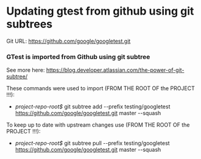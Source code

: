 
# Updating gtest from github using git subtrees
Git URL: https://github.com/google/googletest.git

### GTest is imported from Github using git subtree
See more here: https://blog.developer.atlassian.com/the-power-of-git-subtree/

These commands were used to import (FROM THE ROOT OF the PROJECT !!!):
- *project-repo-root$* git subtree add --prefix testing/googletest https://github.com/google/googletest.git master --squash 


To keep up to date with upstream changes use (FROM THE ROOT OF the PROJECT !!!):
- *project-repo-root$* git subtree pull --prefix testing/googletest https://github.com/google/googletest.git master --squash 

